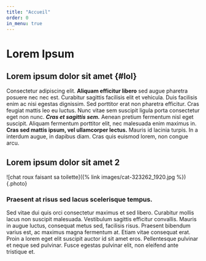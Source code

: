 ```yaml
---
title: "Accueil"
order: 0
in_menu: true
---
```

# Lorem Ipsum

## Lorem ipsum dolor sit amet {#lol}

Consectetur adipiscing elit. **Aliquam efficitur libero** sed augue pharetra posuere nec nec est. Curabitur sagittis facilisis elit et vehicula. Duis facilisis enim ac nisi egestas dignissim. Sed porttitor erat non pharetra efficitur. Cras feugiat mattis leo eu luctus. Nunc vitae sem suscipit ligula porta consectetur eget non nunc. **_Cras et sagittis sem._** Aenean pretium fermentum nisl eget suscipit. Aliquam fermentum porttitor elit, nec malesuada enim maximus in. **Cras sed mattis ipsum, vel ullamcorper lectus.** Mauris id lacinia turpis. In a interdum augue, in dapibus diam. Cras quis euismod lorem, non congue arcu. 

## Lorem ipsum dolor sit amet 2

![chat roux faisant sa toilette]({% link images/cat-323262_1920.jpg %}){.photo}

### Praesent at risus sed lacus scelerisque tempus. 

Sed vitae dui quis orci consectetur maximus et sed libero. Curabitur mollis lacus non suscipit malesuada. Vestibulum sagittis efficitur convallis. Mauris in augue luctus, consequat metus sed, facilisis risus. Praesent bibendum varius est, ac maximus magna fermentum at. Etiam vitae consequat erat. Proin a lorem eget elit suscipit auctor id sit amet eros. Pellentesque pulvinar et neque sed pulvinar. Fusce egestas pulvinar elit, non eleifend ante tristique et. 